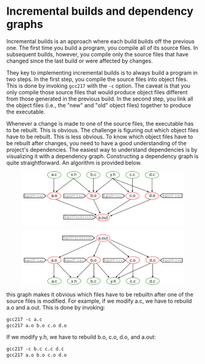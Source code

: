 # Incremental builds and dependency graphs 

Incremental builds is an approach where each build builds off the previous one. The first time you build a program, you compile all of its source files. In subsequent builds, however, you compile only the source files that have changed since the last build or were affected by changes.

They key to implementing incremental builds is to always build a program in two steps. In the first step, you compile the source files into object files. This is done by invoking `gcc217` with the `-c` option. The caveat is that you only compile those source files that would produce object files different from those generated in the previous build. In the second step, you link all the object files (i.e., the "new" and "old" object files) together to produce the executable.&#x20;




Whenever a change is made to one of the source files, the executable has to be rebuilt. This is obvious. The challenge is figuring out which object files have to be rebuilt. This is less obvious. To know which object files have to be rebuilt after changes, you need to have a good understanding of the project's dependencies. The easiest way to understand dependencies is by visualizing it with a dependency graph. Constructing a dependency graph is quite straightforward. An algorithm is provided below.&#x20;

<figure><img src="../../.gitbook/assets/Group 137.png" alt=""><figcaption></figcaption></figure>

<figure><img src="../../.gitbook/assets/Group 132.png" alt=""><figcaption></figcaption></figure>











this graph makes it obvious which files have to be rebuiltn after one of the source files is modified. For example, if we modify a.c, we have to rebuild a.o and a.out. This is done by invoking:

```
gcc217 -c a.c
gcc217 a.o b.o c.o d.o
```

If we modify y.h, we have to rebuild b.o, c.o, d.o, and a.out:

```
gcc217 -c b.c c.c d.c
gcc217 a.o b.o c.o d.o
```